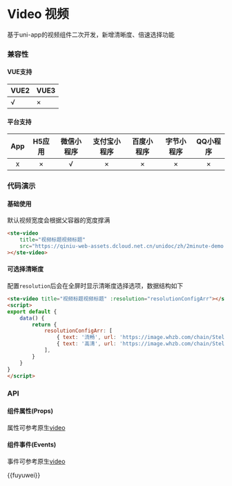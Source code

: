 # Video 视频
基于uni-app的视频组件二次开发，新增清晰度、倍速选择功能


### 兼容性
#### VUE支持 
|VUE2	| VUE3	|
|-----	|-----	|
|√		| ×		|
#### 平台支持
|App|H5应用	|微信小程序	|支付宝小程序	|百度小程序	|字节小程序	|QQ小程序	|
|:-:|:-:	|:-:		|:-:			|:-:		|:-:		|:-:		|
|x	|×		|√			|×				|×			|×			|×			|


### 代码演示
#### 基础使用
默认视频宽度会根据父容器的宽度撑满
```html
<ste-video
	title="视频标题视频标题"
	src="https://qiniu-web-assets.dcloud.net.cn/unidoc/zh/2minute-demo.mp4"
></ste-video>
```

#### 可选择清晰度
配置`resolution`后会在全屏时显示清晰度选择选项，数据结构如下
```html
<ste-video title="视频标题视频标题" :resolution="resolutionConfigArr"></ste-video>
<script>
export default {
	data() {
		return {
			resolutionConfigArr: [
				{ text: '流畅', url: 'https://image.whzb.com/chain/StellarUI/video/demo1.mp4' },
				{ text: '高清', url: 'https://image.whzb.com/chain/StellarUI/video/demo2.mp4' },
			],
		}
	}
}
</script>
```

### API
#### 组件属性(Props)
属性可参考原生[video](https://zh.uniapp.dcloud.io/component/video.html)


#### 组件事件(Events)
事件可参考原生[video](https://zh.uniapp.dcloud.io/component/video.html)


{{fuyuwei}}